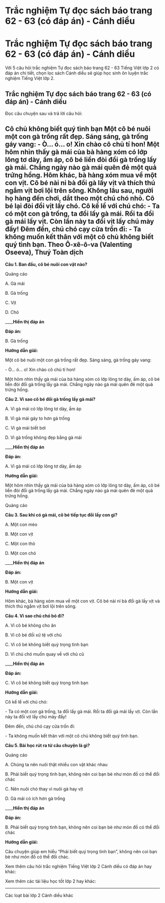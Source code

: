 # Trắc nghiệm Tự đọc sách báo trang 62 - 63 (có đáp án) - Cánh diều

# Trắc nghiệm Tự đọc sách báo trang 62 - 63 (có đáp án) - Cánh diều

Với 5 câu hỏi trắc nghiệm Tự đọc sách báo trang 62 - 63 Tiếng Việt lớp 2 có đáp án chi tiết, chọn lọc sách Cánh diều sẽ giúp học sinh ôn luyện trắc nghiệm Tiếng Việt lớp 2.

## Trắc nghiệm Tự đọc sách báo trang 62 - 63 (có đáp án) - Cánh diều

Đọc câu chuyện sau và trả lời câu hỏi: 

**Cô chủ không biết quý tình bạn** Một cô bé nuôi một con gà trống rất đẹp. Sáng sáng, gà trống gáy vang: \- Ò... ó... o! Xin chào cô chủ tí hon! Một hôm nhìn thấy gà mái của bà hàng xóm có lớp lông tơ dày, ấm áp, cô bé liền đòi đổi gà trống lấy gà mái. Chẳng ngày nào gà mái quên đẻ một quả trứng hồng. Hôm khác, bà hàng xóm mua về một con vịt. Cô bé nài nỉ bà đổi gà lấy vịt và thích thú ngắm vịt bơi lội trên sông. Không lâu sau, người họ hàng đến chơi, dắt theo một chú chó nhỏ. Cô bé lại đòi đổi vịt lấy chó. Cô kể lể với chú chó: \- Ta có một con gà trống, ta đổi lấy gà mái. Rồi ta đổi gà mái lấy vịt. Còn lần này ta đổi vịt lấy chú mày đấy! Đêm đến, chú chó cạy cửa trốn đi: \- Ta không muốn kết thân với một cô chủ không biết quý tình bạn. Theo Ô-xê-ô-va (Valenting Oseeva), Thuý Toàn dịch  
---  
  
**Câu 1. Ban đầu, cô bé nuôi con vật nào?**

Quảng cáo

A. Gà mái

B. Gà trống

C. Vịt

D. Chó

____**Hiển thị đáp án**

**Đáp án:**

B. Gà trống

**Hướng dẫn giải:**

Một cô bé nuôi một con gà trống rất đẹp. Sáng sáng, gà trống gáy vang:

\- Ò... ó... o! Xin chào cô chủ tí hon!

Một hôm nhìn thấy gà mái của bà hàng xóm có lớp lông tơ dày, ấm áp, cô bé liền đòi đổi gà trống lấy gà mái. Chẳng ngày nào gà mái quên đẻ một quả trứng hồng.

**Câu 2. Vì sao cô bé đổi gà trống lấy gà mái?**

A. Vì gà mái có lớp lông tơ dày, ấm áp

B. Vì gà mái gáy to hơn gà trống

C. Vì gà mái biết bơi

D. Vì gà trống không đẹp bằng gà mái

____**Hiển thị đáp án**

**Đáp án:**

A. Vì gà mái có lớp lông tơ dày, ấm áp

**Hướng dẫn giải:**

Một hôm nhìn thấy gà mái của bà hàng xóm có lớp lông tơ dày, ấm áp, cô bé liền đòi đổi gà trống lấy gà mái. Chẳng ngày nào gà mái quên đẻ một quả trứng hồng.

Quảng cáo

**Câu 3. Sau khi có gà mái, cô bé tiếp tục đổi lấy con gì?**

A. Một con mèo

B. Một con vịt

C. Một con thỏ

D. Một con chó

____**Hiển thị đáp án**

**Đáp án:**

B. Một con vịt

**Hướng dẫn giải:**

Hôm khác, bà hàng xóm mua về một con vịt. Cô bé nài nỉ bà đổi gà lấy vịt và thích thú ngắm vịt bơi lội trên sông.

**Câu 4. Vì sao chú chó bỏ đi?**

A. Vì cô bé không cho ăn

B. Vì cô bé đối xử tệ với chú

C. Vì cô bé không biết quý trọng tình bạn

D. Vì chú chó muốn quay về với chủ cũ

____**Hiển thị đáp án**

**Đáp án:**

C. Vì cô bé không biết quý trọng tình bạn

**Hướng dẫn giải:**

Cô kể lể với chú chó:

\- Ta có một con gà trống, ta đổi lấy gà mái. Rồi ta đổi gà mái lấy vịt. Còn lần này ta đổi vịt lấy chú mày đấy!

Đêm đến, chú chó cạy cửa trốn đi:

\- Ta không muốn kết thân với một cô chủ không biết quý tình bạn.

**Câu 5. Bài học rút ra từ câu chuyện là gì?**

Quảng cáo

A. Chúng ta nên nuôi thật nhiều con vật khác nhau

B. Phải biết quý trọng tình bạn, không nên coi bạn bè như món đồ có thể đổi chác

C. Nên nuôi chó thay vì nuôi gà hay vịt

D. Gà mái có ích hơn gà trống

____**Hiển thị đáp án**

**Đáp án:**

B. Phải biết quý trọng tình bạn, không nên coi bạn bè như món đồ có thể đổi chác

**Hướng dẫn giải:**

Câu chuyện giúp em hiểu “Phải biết quý trọng tình bạn”, không nên coi bạn bè như món đồ có thể đổi chác.

Xem thêm câu hỏi trắc nghiệm Tiếng Việt lớp 2 Cánh diều có đáp án hay khác:

Xem thêm các tài liệu học tốt lớp 2 hay khác:

* * *

Các loạt bài lớp 2 Cánh diều khác
